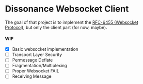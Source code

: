 # Dissonance Websocket Client

The goal of that project is to implement the [RFC-6455 (Websocket Protocol)](https://datatracker.ietf.org/doc/html/rfc6455#section-5.3), but only the client part (for now, maybe).

#### WIP

- [x] Basic websocket implementation
- [ ] Transport Layer Security
- [ ] Permessage Deflate
- [ ] Fragmentation/Multiplexing
- [ ] Proper Websocket FAIL
- [ ] Receiving Message
